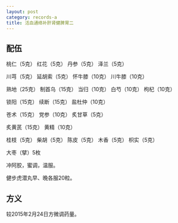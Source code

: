 ```yaml
---
layout: post
category: records-a
title: 活血通络补肝肾健脾胃二
---
```


## 配伍 ##

桃仁（5克） 红花（5克） 丹参（5克） 泽兰（5克）

川芎（5克） 延胡索（5克） 怀牛膝（10克） 川牛膝（10克）

熟地（25克） 制首乌（15克） 当归（10克） 白芍（10克） 枸杞（10克）

锁阳（15克） 续断（15克） 盐杜仲（10克）

苍术（15克） 党参（10克） 炙甘草（5克）

炙黄芪（15克） 黄精（10克）

桂枝（5克） 柴胡（5克） 陈皮（5克） 木香（5克）  枳实（5克）

大枣（擘）5枚

冲阿胶，蜜调，温服。

健步虎潜丸早、晚各服20粒。

## 方义 ##

较2015年2月24日方微调药量。
